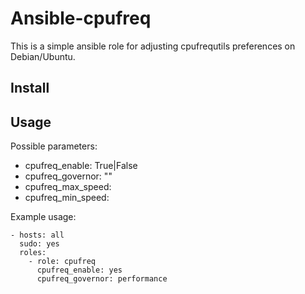 Ansible-cpufreq
===============

This is a simple ansible role for adjusting cpufrequtils preferences on Debian/Ubuntu.

Install
-------

Usage
-----

Possible parameters:
- cpufreq_enable: True|False
- cpufreq_governor: "<name of governor>"
- cpufreq_max_speed: <n>
- cpufreq_min_speed: <n>

Example usage:

    - hosts: all
      sudo: yes
      roles:
        - role: cpufreq
          cpufreq_enable: yes
          cpufreq_governor: performance
